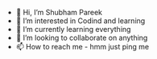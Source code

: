 - 👋 Hi, I’m Shubham Pareek
- 👀 I’m interested in Codind and learning 
- 🌱 I’m currently learning everything
- 💞️ I’m looking to collaborate on anything 
- 📫 How to reach me -  hmm just ping me 

<!---
ThunderSPareek/ThunderSPareek is a ✨ special ✨ repository because its `README.md` (this file) appears on your GitHub profile.
You can click the Preview link to take a look at your changes.
--->
